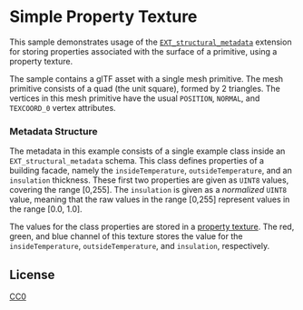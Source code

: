 # Simple Property Texture

This sample demonstrates usage of the [`EXT_structural_metadata`](https://github.com/CesiumGS/glTF/tree/3d-tiles-next/extensions/2.0/Vendor/EXT_structural_metadata) extension for storing properties associated with the surface of a primitive, using a property texture.

The sample contains a glTF asset with a single mesh primitive. The mesh primitive consists of a quad (the unit square), formed by 2 triangles. The vertices in this mesh primitive have the usual `POSITION`, `NORMAL`, and `TEXCOORD_0` vertex attributes.

### Metadata Structure

The metadata in this example consists of a single example class inside an `EXT_structural_metadata` schema. This class defines properties of a building facade, namely the `insideTemperature`, `outsideTemperature`, and an `insulation` thickness. These first two properties are given as `UINT8` values, covering the range [0,255]. The `insulation` is given as a _normalized_ `UINT8` value, meaning that the raw values in the range [0,255] represent values in the range [0.0, 1.0].

The values for the class properties are stored in a [property texture](https://github.com/CesiumGS/glTF/tree/3d-tiles-next/extensions/2.0/Vendor/EXT_structural_metadata#property-textures). The red, green, and blue channel of this texture stores the value for the `insideTemperature`, `outsideTemperature`, and `insulation`, respectively.

## License

[CC0](https://creativecommons.org/share-your-work/public-domain/cc0/)

